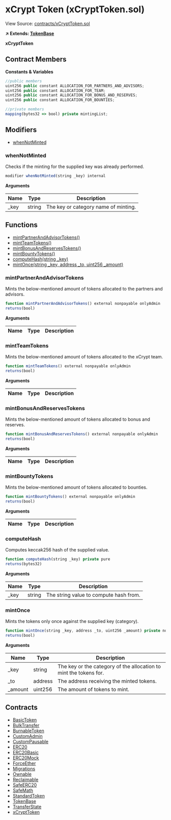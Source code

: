 # xCrypt Token (xCryptToken.sol)

View Source: [contracts/xCryptToken.sol](../contracts/xCryptToken.sol)

**↗ Extends: [TokenBase](TokenBase.md)**

**xCryptToken**

## Contract Members
**Constants & Variables**

```js
//public members
uint256 public constant ALLOCATION_FOR_PARTNERS_AND_ADVISORS;
uint256 public constant ALLOCATION_FOR_TEAM;
uint256 public constant ALLOCATION_FOR_BONUS_AND_RESERVES;
uint256 public constant ALLOCATION_FOR_BOUNTIES;

//private members
mapping(bytes32 => bool) private mintingList;

```

## Modifiers

- [whenNotMinted](#whennotminted)

### whenNotMinted

Checks if the minting for the supplied key was already performed.

```js
modifier whenNotMinted(string _key) internal
```

**Arguments**

| Name        | Type           | Description  |
| ------------- |------------- | -----|
| _key | string | The key or category name of minting. | 

## Functions

- [mintPartnerAndAdvisorTokens()](#mintpartnerandadvisortokens)
- [mintTeamTokens()](#mintteamtokens)
- [mintBonusAndReservesTokens()](#mintbonusandreservestokens)
- [mintBountyTokens()](#mintbountytokens)
- [computeHash(string _key)](#computehash)
- [mintOnce(string _key, address _to, uint256 _amount)](#mintonce)

### mintPartnerAndAdvisorTokens

Mints the below-mentioned amount of tokens allocated to the partners and advisors.

```js
function mintPartnerAndAdvisorTokens() external nonpayable onlyAdmin 
returns(bool)
```

**Arguments**

| Name        | Type           | Description  |
| ------------- |------------- | -----|

### mintTeamTokens

Mints the below-mentioned amount of tokens allocated to the xCrypt team.

```js
function mintTeamTokens() external nonpayable onlyAdmin 
returns(bool)
```

**Arguments**

| Name        | Type           | Description  |
| ------------- |------------- | -----|

### mintBonusAndReservesTokens

Mints the below-mentioned amount of tokens allocated to bonus and reserves.

```js
function mintBonusAndReservesTokens() external nonpayable onlyAdmin 
returns(bool)
```

**Arguments**

| Name        | Type           | Description  |
| ------------- |------------- | -----|

### mintBountyTokens

Mints the below-mentioned amount of tokens allocated to bounties.

```js
function mintBountyTokens() external nonpayable onlyAdmin 
returns(bool)
```

**Arguments**

| Name        | Type           | Description  |
| ------------- |------------- | -----|

### computeHash

Computes keccak256 hash of the supplied value.

```js
function computeHash(string _key) private pure
returns(bytes32)
```

**Arguments**

| Name        | Type           | Description  |
| ------------- |------------- | -----|
| _key | string | The string value to compute hash from. | 

### mintOnce

Mints the tokens only once against the supplied key (category).

```js
function mintOnce(string _key, address _to, uint256 _amount) private nonpayable whenNotPaused whenNotMinted 
returns(bool)
```

**Arguments**

| Name        | Type           | Description  |
| ------------- |------------- | -----|
| _key | string | The key or the category of the allocation to mint the tokens for. | 
| _to | address | The address receiving the minted tokens. | 
| _amount | uint256 | The amount of tokens to mint. | 

## Contracts

* [BasicToken](BasicToken.md)
* [BulkTransfer](BulkTransfer.md)
* [BurnableToken](BurnableToken.md)
* [CustomAdmin](CustomAdmin.md)
* [CustomPausable](CustomPausable.md)
* [ERC20](ERC20.md)
* [ERC20Basic](ERC20Basic.md)
* [ERC20Mock](ERC20Mock.md)
* [ForceEther](ForceEther.md)
* [Migrations](Migrations.md)
* [Ownable](Ownable.md)
* [Reclaimable](Reclaimable.md)
* [SafeERC20](SafeERC20.md)
* [SafeMath](SafeMath.md)
* [StandardToken](StandardToken.md)
* [TokenBase](TokenBase.md)
* [TransferState](TransferState.md)
* [xCryptToken](xCryptToken.md)
